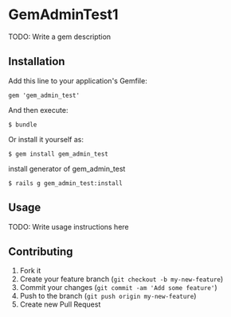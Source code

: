 # GemAdminTest1TODO: Write a gem description## InstallationAdd this line to your application's Gemfile:    gem 'gem_admin_test'And then execute:    $ bundleOr install it yourself as:    $ gem install gem_admin_test    install generator of gem_admin_test    $ rails g gem_admin_test:install## UsageTODO: Write usage instructions here## Contributing1. Fork it2. Create your feature branch (`git checkout -b my-new-feature`)3. Commit your changes (`git commit -am 'Add some feature'`)4. Push to the branch (`git push origin my-new-feature`)5. Create new Pull Request